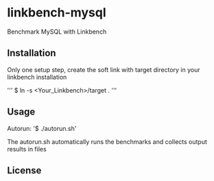 # linkbench-mysql

Benchmark MySQL with Linkbench

## Installation
Only one setup step, create the soft link with target directory in your linkbench installation

'''
$ ln -s <Your_Linkbench>/target .
'''

## Usage
Autorun:
'$ ./autorun.sh'

The autorun.sh automatically runs the benchmarks and collects output results in files

## License
